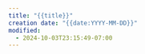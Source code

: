 ```yaml
---
title: "{{title}}"
creation date: "{{date:YYYY-MM-DD}}"
modified:
  - 2024-10-03T23:15:49-07:00
---
```

